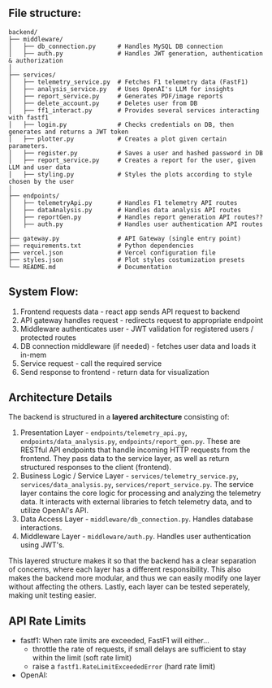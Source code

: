 ## File structure:
```
backend/
├── middleware/ 
│   ├── db_connection.py      # Handles MySQL DB connection
│   ├── auth.py               # Handles JWT generation, authentication & authorization
│
├── services/
│   ├── telemetry_service.py  # Fetches F1 telemetry data (FastF1)
│   ├── analysis_service.py   # Uses OpenAI's LLM for insights
│   ├── report_service.py     # Generates PDF/image reports
│   ├── delete_account.py     # Deletes user from DB
│   ├── ff1_interact.py       # Provides several services interacting with fastf1
│   ├── login.py              # Checks credentials on DB, then generates and returns a JWT token
│   ├── plotter.py            # Creates a plot given certain parameters. 
│   ├── register.py           # Saves a user and hashed password in DB
│   ├── report_service.py     # Creates a report for the user, given LLM and user data
│   ├── styling.py            # Styles the plots according to style chosen by the user
│
├── endpoints/
│   ├── telemetryApi.py       # Handles F1 telemetry API routes
│   ├── dataAnalysis.py       # Handles data analysis API routes
│   ├── reportGen.py          # Handles report generation API routes??
│   ├── auth.py               # Handles user authentication API routes
│
├── gateway.py                # API Gateway (single entry point)
├── requirements.txt          # Python dependencies
├── vercel.json               # Vercel configuration file
├── styles.json               # Plot styles costumization presets
└── README.md                 # Documentation
```

## System Flow:
1. Frontend requests data - react app sends API request to backend
2. API gateway handles request - redirects request to appropriate endpoint
3. Middleware authenticates user - JWT validation for registered users / protected routes
4. DB connection middleware (if needed) - fetches user data and loads it in-mem
5. Service request - call the required service
6. Send response to frontend - return data for visualization

## Architecture Details
The backend is structured in a **layered architecture** consisting of:
1. Presentation Layer - `endpoints/telemetry_api.py`, `endpoints/data_analysis.py`, `endpoints/report_gen.py`. These are RESTful API endpoints that handle incoming HTTP requests from the frontend. They pass data to the service layer, as well as return structured responses to the client (frontend).
2. Business Logic / Service Layer - `services/telemetry_service.py`, `services/data_analysis.py`, `services/report_service.py`. The service layer contains the core logic for processing and analyzing the telemetry data. It interacts with external libraries to fetch telemetry data, and to utilize OpenAI's API.
3. Data Access Layer - `middleware/db_connection.py`. Handles database interactions. 
4. Middleware Layer - `middleware/auth.py`. Handles user authentication using JWT's.

This layered structure makes it so that the backend has a clear separation of concerns, where each layer has a different responsibility. This also makes the backend more modular, and thus we can easily modify one layer without affecting the others. Lastly, each layer can be tested seperately, making unit testing easier. 

## API Rate Limits
- fastf1: When rate limits are exceeded, FastF1 will either…
  - throttle the rate of requests, if small delays are sufficient to stay within the limit (soft rate limit)
  - raise a `fastf1.RateLimitExceededError` (hard rate limit)
- OpenAI: 